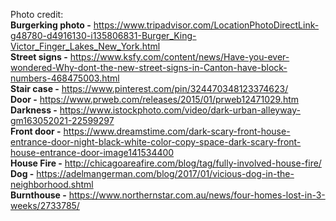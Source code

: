 Photo credit:  
**Burgerking photo -** https://www.tripadvisor.com/LocationPhotoDirectLink-g48780-d4916130-i135806831-Burger_King-Victor_Finger_Lakes_New_York.html  
**Street signs -** https://www.ksfy.com/content/news/Have-you-ever-wondered-Why-dont-the-new-street-signs-in-Canton-have-block-numbers-468475003.html  
**Stair case -** https://www.pinterest.com/pin/324470348123374623/  
**Door -** https://www.prweb.com/releases/2015/01/prweb12471029.htm  
**Darkness -** https://www.istockphoto.com/video/dark-urban-alleyway-gm163052021-22599297  
**Front door -** https://www.dreamstime.com/dark-scary-front-house-entrance-door-night-black-white-color-copy-space-dark-scary-front-house-entrance-door-image141534400  
**House Fire -** http://chicagoareafire.com/blog/tag/fully-involved-house-fire/  
**Dog -** https://adelmangerman.com/blog/2017/01/vicious-dog-in-the-neighborhood.shtml  
**Burnthouse -** https://www.northernstar.com.au/news/four-homes-lost-in-3-weeks/2733785/  
